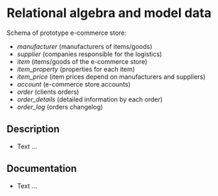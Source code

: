 Relational algebra and model data
=======
Schema of prototype e-commerce store:
 - _manufacturer_ (manufacturers of items/goods)
 - _supplier_ (companies responsible for the logistics)
 - _item_ (items/goods of the e-commerce store)
 - _item_property_ (properties for each item)
 - _item_price_ (item prices depend on manufacturers and suppliers)
 - _account_ (e-commerce store accounts)
 - _order_ (clients orders)
 - _order_details_ (detailed information by each order)
 - _order_log_ (orders changelog)


## Description
 - Text ...


## Documentation
 * Text ...
